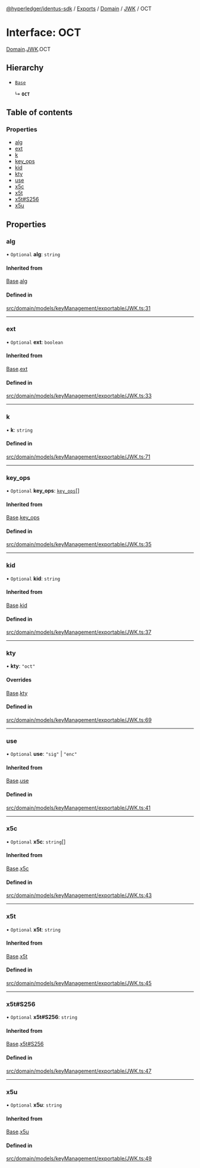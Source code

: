[@hyperledger/identus-sdk](../README.md) / [Exports](../modules.md) / [Domain](../modules/Domain.md) / [JWK](../modules/Domain.JWK.md) / OCT

# Interface: OCT

[Domain](../modules/Domain.md).[JWK](../modules/Domain.JWK.md).OCT

## Hierarchy

- [`Base`](Domain.JWK.Base.md)

  ↳ **`OCT`**

## Table of contents

### Properties

- [alg](Domain.JWK.OCT.md#alg)
- [ext](Domain.JWK.OCT.md#ext)
- [k](Domain.JWK.OCT.md#k)
- [key\_ops](Domain.JWK.OCT.md#key_ops)
- [kid](Domain.JWK.OCT.md#kid)
- [kty](Domain.JWK.OCT.md#kty)
- [use](Domain.JWK.OCT.md#use)
- [x5c](Domain.JWK.OCT.md#x5c)
- [x5t](Domain.JWK.OCT.md#x5t)
- [x5t#S256](Domain.JWK.OCT.md#x5t#s256)
- [x5u](Domain.JWK.OCT.md#x5u)

## Properties

### alg

• `Optional` **alg**: `string`

#### Inherited from

[Base](Domain.JWK.Base.md).[alg](Domain.JWK.Base.md#alg)

#### Defined in

[src/domain/models/keyManagement/exportable/JWK.ts:31](https://github.com/hyperledger-identus/sdk-ts/blob/ccc9c0ac7bbfa014ad60ef1b5e244665d7b8ffc1/src/domain/models/keyManagement/exportable/JWK.ts#L31)

___

### ext

• `Optional` **ext**: `boolean`

#### Inherited from

[Base](Domain.JWK.Base.md).[ext](Domain.JWK.Base.md#ext)

#### Defined in

[src/domain/models/keyManagement/exportable/JWK.ts:33](https://github.com/hyperledger-identus/sdk-ts/blob/ccc9c0ac7bbfa014ad60ef1b5e244665d7b8ffc1/src/domain/models/keyManagement/exportable/JWK.ts#L33)

___

### k

• **k**: `string`

#### Defined in

[src/domain/models/keyManagement/exportable/JWK.ts:71](https://github.com/hyperledger-identus/sdk-ts/blob/ccc9c0ac7bbfa014ad60ef1b5e244665d7b8ffc1/src/domain/models/keyManagement/exportable/JWK.ts#L71)

___

### key\_ops

• `Optional` **key\_ops**: [`key_ops`](../modules/Domain.JWK.md#key_ops)[]

#### Inherited from

[Base](Domain.JWK.Base.md).[key_ops](Domain.JWK.Base.md#key_ops)

#### Defined in

[src/domain/models/keyManagement/exportable/JWK.ts:35](https://github.com/hyperledger-identus/sdk-ts/blob/ccc9c0ac7bbfa014ad60ef1b5e244665d7b8ffc1/src/domain/models/keyManagement/exportable/JWK.ts#L35)

___

### kid

• `Optional` **kid**: `string`

#### Inherited from

[Base](Domain.JWK.Base.md).[kid](Domain.JWK.Base.md#kid)

#### Defined in

[src/domain/models/keyManagement/exportable/JWK.ts:37](https://github.com/hyperledger-identus/sdk-ts/blob/ccc9c0ac7bbfa014ad60ef1b5e244665d7b8ffc1/src/domain/models/keyManagement/exportable/JWK.ts#L37)

___

### kty

• **kty**: ``"oct"``

#### Overrides

[Base](Domain.JWK.Base.md).[kty](Domain.JWK.Base.md#kty)

#### Defined in

[src/domain/models/keyManagement/exportable/JWK.ts:69](https://github.com/hyperledger-identus/sdk-ts/blob/ccc9c0ac7bbfa014ad60ef1b5e244665d7b8ffc1/src/domain/models/keyManagement/exportable/JWK.ts#L69)

___

### use

• `Optional` **use**: ``"sig"`` \| ``"enc"``

#### Inherited from

[Base](Domain.JWK.Base.md).[use](Domain.JWK.Base.md#use)

#### Defined in

[src/domain/models/keyManagement/exportable/JWK.ts:41](https://github.com/hyperledger-identus/sdk-ts/blob/ccc9c0ac7bbfa014ad60ef1b5e244665d7b8ffc1/src/domain/models/keyManagement/exportable/JWK.ts#L41)

___

### x5c

• `Optional` **x5c**: `string`[]

#### Inherited from

[Base](Domain.JWK.Base.md).[x5c](Domain.JWK.Base.md#x5c)

#### Defined in

[src/domain/models/keyManagement/exportable/JWK.ts:43](https://github.com/hyperledger-identus/sdk-ts/blob/ccc9c0ac7bbfa014ad60ef1b5e244665d7b8ffc1/src/domain/models/keyManagement/exportable/JWK.ts#L43)

___

### x5t

• `Optional` **x5t**: `string`

#### Inherited from

[Base](Domain.JWK.Base.md).[x5t](Domain.JWK.Base.md#x5t)

#### Defined in

[src/domain/models/keyManagement/exportable/JWK.ts:45](https://github.com/hyperledger-identus/sdk-ts/blob/ccc9c0ac7bbfa014ad60ef1b5e244665d7b8ffc1/src/domain/models/keyManagement/exportable/JWK.ts#L45)

___

### x5t#S256

• `Optional` **x5t#S256**: `string`

#### Inherited from

[Base](Domain.JWK.Base.md).[x5t#S256](Domain.JWK.Base.md#x5t#s256)

#### Defined in

[src/domain/models/keyManagement/exportable/JWK.ts:47](https://github.com/hyperledger-identus/sdk-ts/blob/ccc9c0ac7bbfa014ad60ef1b5e244665d7b8ffc1/src/domain/models/keyManagement/exportable/JWK.ts#L47)

___

### x5u

• `Optional` **x5u**: `string`

#### Inherited from

[Base](Domain.JWK.Base.md).[x5u](Domain.JWK.Base.md#x5u)

#### Defined in

[src/domain/models/keyManagement/exportable/JWK.ts:49](https://github.com/hyperledger-identus/sdk-ts/blob/ccc9c0ac7bbfa014ad60ef1b5e244665d7b8ffc1/src/domain/models/keyManagement/exportable/JWK.ts#L49)
